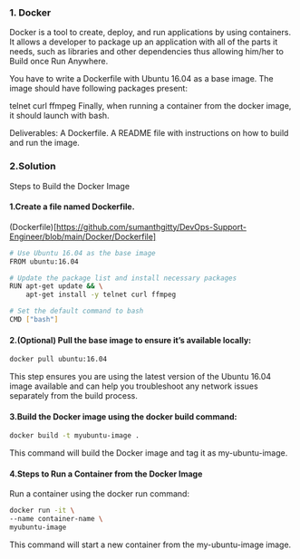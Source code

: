 ### 1. Docker
Docker is a tool to create, deploy, and run applications by using containers. It allows a developer to package up an application with all of the parts it needs, such as libraries and other dependencies thus allowing him/her to Build once Run Anywhere.

You have to write a Dockerfile with Ubuntu 16.04 as a base image. The image should have following packages present:

telnet
curl
ffmpeg
Finally, when running a container from the docker image, it should launch with bash.

Deliverables:
A Dockerfile.
A README file with instructions on how to build and run the image.

### 2.Solution

Steps to Build the Docker Image
#### 1.Create a file named Dockerfile.

(Dockerfile)[https://github.com/sumanthgitty/DevOps-Support-Engineer/blob/main/Docker/Dockerfile]

```bash
# Use Ubuntu 16.04 as the base image
FROM ubuntu:16.04

# Update the package list and install necessary packages
RUN apt-get update && \
    apt-get install -y telnet curl ffmpeg

# Set the default command to bash
CMD ["bash"]
```

#### 2.(Optional) Pull the base image to ensure it’s available locally:

```bash
docker pull ubuntu:16.04
```

This step ensures you are using the latest version of the Ubuntu 16.04 image available and can help you troubleshoot any network issues separately from the build process.

#### 3.Build the Docker image using the docker build command:

```bash
docker build -t myubuntu-image .
```

This command will build the Docker image and tag it as my-ubuntu-image.

#### 4.Steps to Run a Container from the Docker Image
Run a container using the docker run command:

```bash
docker run -it \
--name container-name \
myubuntu-image
```
This command will start a new container from the my-ubuntu-image image.